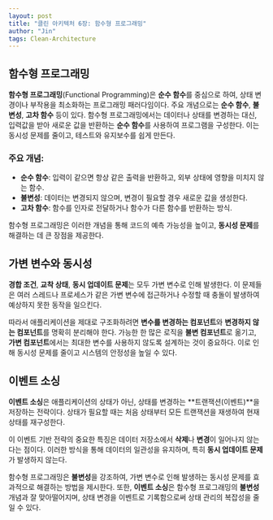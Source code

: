 ```yaml
---
layout: post
title: "클린 아키텍처 6장: 함수형 프로그래밍"
author: "Jin"
tags: Clean-Architecture
---
```

## 함수형 프로그래밍

**함수형 프로그래밍**(Functional Programming)은 **순수 함수**를 중심으로 하여, 상태 변경이나 부작용을 최소화하는 프로그래밍 패러다임이다. 주요 개념으로는 **순수 함수**, **불변성**, **고차 함수** 등이 있다. 함수형 프로그래밍에서는 데이터나 상태를 변경하는 대신, 입력값을 받아 새로운 값을 반환하는 **순수 함수**를 사용하여 프로그램을 구성한다. 이는 동시성 문제를 줄이고, 테스트와 유지보수를 쉽게 만든다.

### 주요 개념:
- **순수 함수**: 입력이 같으면 항상 같은 출력을 반환하고, 외부 상태에 영향을 미치지 않는 함수.
- **불변성**: 데이터는 변경되지 않으며, 변경이 필요할 경우 새로운 값을 생성한다.
- **고차 함수**: 함수를 인자로 전달하거나 함수가 다른 함수를 반환하는 방식.

함수형 프로그래밍은 이러한 개념을 통해 코드의 예측 가능성을 높이고, **동시성 문제**를 해결하는 데 큰 장점을 제공한다.

## 가변 변수와 동시성

**경합 조건**, **교착 상태**, **동시 업데이트 문제**는 모두 가변 변수로 인해 발생한다. 이 문제들은 여러 스레드나 프로세스가 같은 가변 변수에 접근하거나 수정할 때 충돌이 발생하여 예상하지 못한 동작을 일으킨다.

따라서 애플리케이션을 제대로 구조화하려면 **변수를 변경하는 컴포넌트**와 **변경하지 않는 컴포넌트**를 명확히 분리해야 한다. 가능한 한 많은 로직을 **불변 컴포넌트**로 옮기고, **가변 컴포넌트**에서는 최대한 변수를 사용하지 않도록 설계하는 것이 중요하다. 이로 인해 동시성 문제를 줄이고 시스템의 안정성을 높일 수 있다.

## 이벤트 소싱

**이벤트 소싱**은 애플리케이션의 상태가 아닌, 상태를 변경하는 **트랜잭션(이벤트)**을 저장하는 전략이다. 상태가 필요할 때는 처음 상태부터 모든 트랜잭션을 재생하여 현재 상태를 재구성한다.

이 이벤트 기반 전략의 중요한 특징은 데이터 저장소에서 **삭제**나 **변경**이 일어나지 않는다는 점이다. 이러한 방식을 통해 데이터의 일관성을 유지하며, 특히 **동시 업데이트 문제**가 발생하지 않는다.

함수형 프로그래밍은 **불변성**을 강조하여, 가변 변수로 인해 발생하는 동시성 문제를 효과적으로 해결하는 방법을 제시한다. 또한, **이벤트 소싱**은 함수형 프로그래밍의 **불변성** 개념과 잘 맞아떨어지며, 상태 변경을 이벤트로 기록함으로써 상태 관리의 복잡성을 줄일 수 있다.
